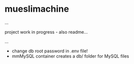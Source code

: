 # mueslimachine

...

project work in progress - also readme...

...

- change db root password in .env file!
- mmMySQL container creates a db/ folder for MySQL files